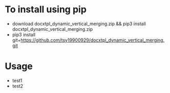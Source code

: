 # To install using pip
* download docxtpl_dynamic_vertical_merging.zip && pip3 install docxtpl_dynamic_vertical_merging.zip
* pip3 install git+https://github.com/tsy19900929/docxtpl_dynamic_vertical_merging.git

# Usage
* test1
* test2
